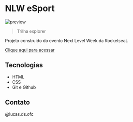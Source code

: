 # NLW eSport

![preview](./.github/preview.png)

>Trilha explorer 

Projeto construido do evento Next Level Week da Rocketseat.


[Clique aqui para acessar](https://github.com/lucas144hz/Nlw-Esports)

## Tecnologias

- HTML
- CSS
- Git e Github

## Contato

@lucas.ds.ofc